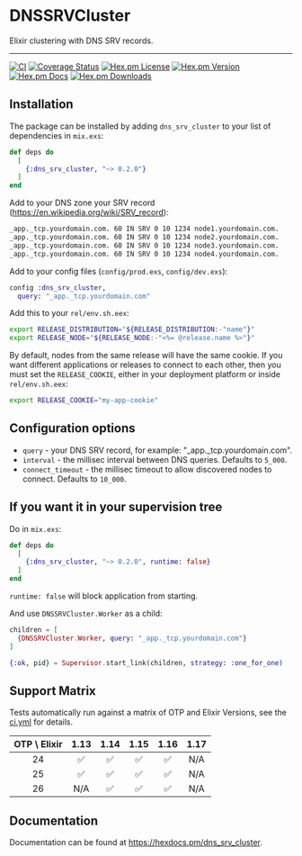 # DNSSRVCluster

Elixir clustering with DNS SRV records.

---

[![CI](https://github.com/pertsevds/dns_srv_cluster/actions/workflows/ci.yml/badge.svg)](https://github.com/pertsevds/dns_srv_cluster/actions/workflows/ci.yml)
[![Coverage Status](https://coveralls.io/repos/github/pertsevds/dns_srv_cluster/badge.svg?branch=main)](https://coveralls.io/github/pertsevds/dns_srv_cluster?branch=main)
[![Hex.pm License](https://img.shields.io/hexpm/l/dns_srv_cluster)](https://hex.pm/packages/dns_srv_cluster)
[![Hex.pm Version](https://img.shields.io/hexpm/v/dns_srv_cluster)](https://hex.pm/packages/dns_srv_cluster)
[![Hex.pm Docs](https://img.shields.io/badge/hex-docs-lightgreen)](https://hexdocs.pm/nbpm)
[![Hex.pm Downloads](https://img.shields.io/hexpm/dt/dns_srv_cluster)](https://hex.pm/packages/dns_srv_cluster)

## Installation

The package can be installed by adding `dns_srv_cluster` to your list of dependencies in `mix.exs`:

```elixir
def deps do
  [
    {:dns_srv_cluster, "~> 0.2.0"}
  ]
end
```

Add to your DNS zone your SRV record (https://en.wikipedia.org/wiki/SRV_record):

```sh
_app._tcp.yourdomain.com. 60 IN SRV 0 10 1234 node1.yourdomain.com.
_app._tcp.yourdomain.com. 60 IN SRV 0 10 1234 node2.yourdomain.com.
_app._tcp.yourdomain.com. 60 IN SRV 0 10 1234 node3.yourdomain.com.
_app._tcp.yourdomain.com. 60 IN SRV 0 10 1234 node4.yourdomain.com.
```

Add to your config files (`config/prod.exs`, `config/dev.exs`):

```elixir
config :dns_srv_cluster,
  query: "_app._tcp.yourdomain.com"
```

Add this to your `rel/env.sh.eex`:

```sh
export RELEASE_DISTRIBUTION="${RELEASE_DISTRIBUTION:-"name"}"
export RELEASE_NODE="${RELEASE_NODE:-"<%= @release.name %>"}"
```

By default, nodes from the same release will have the same cookie. If you want different
applications or releases to connect to each other, then you must set the `RELEASE_COOKIE`,
either in your deployment platform or inside `rel/env.sh.eex`:

```sh
export RELEASE_COOKIE="my-app-cookie"
```

## Configuration options

  * `query` - your DNS SRV record, for example: "_app._tcp.yourdomain.com".
  * `interval` - the millisec interval between DNS queries. Defaults to `5_000`.
  * `connect_timeout` - the millisec timeout to allow discovered nodes to connect. Defaults to `10_000`.


## If you want it in your supervision tree

Do in `mix.exs`:

```elixir
def deps do
  [
    {:dns_srv_cluster, "~> 0.2.0", runtime: false}
  ]
end
```

`runtime: false` will block application from starting.

And use `DNSSRVCluster.Worker` as a child:

```elixir
children = [
  {DNSSRVCluster.Worker, query: "_app._tcp.yourdomain.com"}
]

{:ok, pid} = Supervisor.start_link(children, strategy: :one_for_one)
```

## Support Matrix

Tests automatically run against a matrix of OTP and Elixir Versions, see the [ci.yml](https://github.com/pertsevds/dns_srv_cluster/tree/main/.github/workflows/ci.yml) for details.

| OTP \ Elixir | 1.13 | 1.14 | 1.15 | 1.16 | 1.17 |
|:------------:|:----:|:----:|:----:|:----:|:----:|
| 24           | ✅   | ✅   | ✅   | ✅  | N/A  |
| 25           | ✅   | ✅   | ✅   | ✅   | N/A  |
| 26           | N/A  | ✅   | ✅   | ✅   | N/A  |

## Documentation

Documentation can be found at <https://hexdocs.pm/dns_srv_cluster>.
